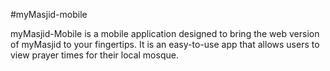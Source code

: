 #myMasjid-mobile

myMasjid-Mobile is a mobile application designed to bring the web version of myMasjid to your fingertips. It is an easy-to-use app that allows users to view prayer times for their local mosque.
